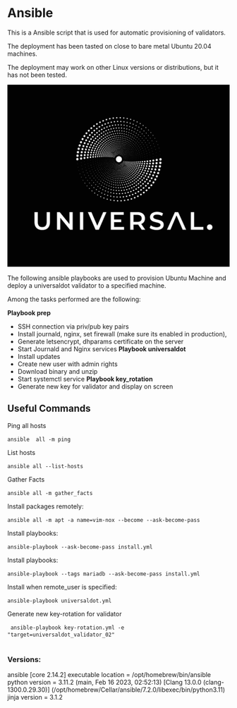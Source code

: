 # Ansible

This is a Ansible script that is used for automatic provisioning of validators. 

The deployment has been tasted on close to bare metal Ubuntu 20.04 machines. 

The deployment may work on other Linux versions or distributions, but it has not been tested.

![Logo](https://github.com/UniversalDot/documents/blob/master/logo/universaldot-logo/rsz_jpg-02.jpg)

The following ansible playbooks are used to provision Ubuntu Machine and deploy a universaldot validator to a specified machine. 

Among the tasks performed are the following:

**Playbook prep**
- SSH connection via priv/pub key pairs
- Install journald, nginx, set firewall (make sure its enabled in production),
- Generate letsencrypt, dhparams certificate on the server
- Start Journald and Nginx services
**Playbook universaldot**
- Install updates
- Create new user with admin rights
- Download binary and unzip 
- Start systemctl service
**Playbook key_rotation**
- Generate new key for validator and display on screen

## Useful Commands

Ping all hosts
```
ansible  all -m ping
```

List hosts
```
ansible all --list-hosts
```

Gather Facts
```
ansible all -m gather_facts
```

Install packages remotely:
```
ansible all -m apt -a name=vim-nox --become --ask-become-pass
```

Install playbooks:
```
ansible-playbook --ask-become-pass install.yml
```

Install playbooks:
```
ansible-playbook --tags mariadb --ask-become-pass install.yml
```

Install when remote_user is specified:
```
ansible-playbook universaldot.yml
```

Generate new key-rotation for validator
```
 ansible-playbook key-rotation.yml -e "target=universaldot_validator_02"
 
```

### Versions:
ansible [core 2.14.2]
  executable location = /opt/homebrew/bin/ansible
  python version = 3.11.2 (main, Feb 16 2023, 02:52:13) [Clang 13.0.0 (clang-1300.0.29.30)] (/opt/homebrew/Cellar/ansible/7.2.0/libexec/bin/python3.11)
  jinja version = 3.1.2